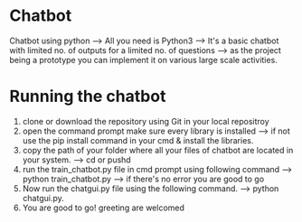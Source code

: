 # Chatbot
Chatbot using python
--> All you need is Python3
--> It's a basic chatbot with limited no. of outputs for a limited no. of questions 
--> as the project being a prototype you can implement it on various large scale activities.
# Running the chatbot
1) clone or download the repository using Git in your local repositroy
2) open the command prompt make sure every library is installed
--> if not use the pip install command in your cmd & install the libraries.
3) copy the path of your folder where all your files of chatbot are located in your system.
--> cd <path> or pushd <path>
4) run the train_chatbot.py file in cmd prompt using following command
--> python train_chatbot.py
--> if there's no error you are good to go
5) Now run the chatgui.py file using the following command.
--> python chatgui.py.
6) You are good to go!
greeting are welcomed
